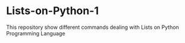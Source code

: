 # Lists-on-Python-1
This repository show different commands dealing with Lists on Python Programming Language
